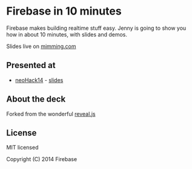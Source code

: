 # Firebase in 10 minutes

Firebase makes building realtime stuff easy. Jenny is going to show you how in about 10 minutes, with slides and demos.

Slides live on [mimming.com](https://mimming.com/presos/firebase-in-10-minutes/)

## Presented at
- [neoHack14](http://www.meetup.com/Women-Who-Code-SF/events/182497842/?oc=evam) - [slides](https://github.com/mimming/synchronizing-state/releases/tag/whg-2014-09)

## About the deck

Forked from the wonderful [reveal.js](https://github.com/hakimel/reveal.js)

## License

MIT licensed

Copyright (C) 2014 Firebase
